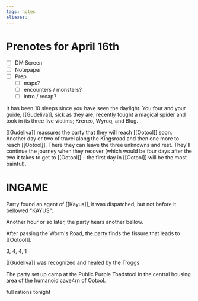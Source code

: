```yaml
---
tags: notes
aliases:
---
```


# Prenotes for April 16th
- [ ] DM Screen
- [ ] Notepaper
- [ ] Prep
	- [ ] maps?
	- [ ] encounters / monsters?
	- [ ] intro / recap?

It has been 10 sleeps since you have seen the daylight. You four and your guide, [[Gudeliva]], sick as they are, recently fought a magical spider and took in its three live victims; Krenzo, Wyruq, and Blug. 

[[Gudeliva]] reassures the party that they will reach [[Ootool]] soon. Another day or two of travel along the Kingsroad and then one more to reach [[Ootool]]. There they can leave the three unknowns and rest. They'll continue the journey when they recover (which would be four days after the two it takes to get to [[Ootool]] - the first day in [[Ootool]] will be the most painful).

# INGAME
Party found an agent of [[Kayus]], it was dispatched, but not before it bellowed "KAYUS".

Another hour or so later, the party hears another bellow.

After passing the Worm's Road, the party finds the fissure that leads to [[Ootool]].



3, 4, 4, 1

[[Gudeliva]] was recognized and healed by the Troggs

The party set up camp at the Public Purple Toadstool in the central housing area of the humanoid cave4rn of Ootool.


full rations tonight
